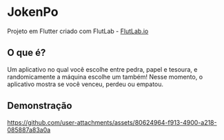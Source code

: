 # JokenPo

Projeto em Flutter criado com FlutLab - [FlutLab.io](https://flutlab.io)

## O que é?
Um aplicativo no qual você escolhe entre pedra, papel e tesoura, e randomicamente a máquina escolhe um também!
Nesse momento, o aplicativo mostra se você venceu, perdeu ou empatou.
## Demonstração

https://github.com/user-attachments/assets/80624964-f913-4900-a218-085887a83a0a

